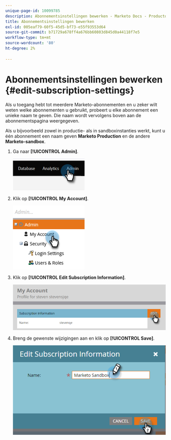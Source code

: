 ```yaml
---
unique-page-id: 10099785
description: Abonnementsinstellingen bewerken - Marketo Docs - Productdocumentatie
title: Abonnementsinstellingen bewerken
exl-id: 005eaf79-60f5-45d5-bf73-e55f93553d64
source-git-commit: b71729a678ff4a676bb60803d845d0a44118f7e5
workflow-type: tm+mt
source-wordcount: '80'
ht-degree: 2%

---
```


# Abonnementsinstellingen bewerken {#edit-subscription-settings}

Als u toegang hebt tot meerdere Marketo-abonnementen en u zeker wilt weten welke abonnementen u gebruikt, probeert u elke abonnement een unieke naam te geven. Die naam wordt vervolgens boven aan de abonnementspagina weergegeven.

Als u bijvoorbeeld zowel in productie- als in sandboxinstanties werkt, kunt u één abonnement een naam geven **Marketo Production** en de andere **Marketo-sandbox**.

1. Ga naar **[!UICONTROL Admin]**.

   ![](assets/edit-subscription-settings-1.png)

1. Klik op **[!UICONTROL My Account]**.

   ![](assets/edit-subscription-settings-2.png)

1. Klik op **[!UICONTROL Edit Subscription Information]**.

   ![](assets/edit-subscription-settings-3.png)

1. Breng de gewenste wijzigingen aan en klik op **[!UICONTROL Save]**.

   ![](assets/edit-subscription-settings-4.png)
